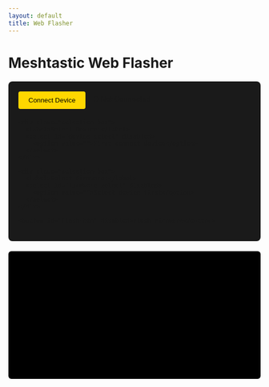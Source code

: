 ```yaml
---
layout: default
title: Web Flasher
---
```


# Meshtastic Web Flasher

<div id="flasher-container">
  <div class="flash-controls">
    <div class="connect-box">
      <button id="connect-btn">Connect Device</button>
      <span id="connection-status">⛔ Not Connected</span>
    </div>
    
    <div class="selection-box">
      <label>Select Device:</label>
      <select id="device-select" disabled>
        <option value="">First connect device</option>
      </select>
    </div>

    <div class="selection-box">
      <label>Select Firmware:</label>
      <select id="firmware-select" disabled>
        <option value="">Select device first</option>
      </select>
    </div>

    <button id="flash-btn" disabled>Flash Firmware</button>
  </div>

  <div id="progress-container" style="display: none;">
    <progress id="progress-bar" value="0" max="100"></progress>
    <span id="progress-text">0%</span>
  </div>

  <div id="log-container">
    <pre id="log"></pre>
  </div>
</div>

<script src="https://cdn.jsdelivr.net/npm/@espruino-tools/esptool-js@0.0.9/dist/esptool-js.min.js"></script>
<script>
const ESPTool = window.ESPTool;
const REPO = 'HarukiToreda/Meshtastic-Experiments';
const BRANCH = 'main';
const FIRMWARES_PATH = 'firmwares';
const CORS_PROXY = 'https://api.allorigins.win/get?url=';

let port = null;
let selectedFirmware = null;

async function loadDevices() {
  try {
    const apiUrl = `https://api.github.com/repos/${REPO}/contents/${FIRMWARES_PATH}?ref=${BRANCH}`;
    const response = await fetch(`${CORS_PROXY}${encodeURIComponent(apiUrl)}`);
    
    if (!response.ok) throw new Error(`GitHub error: ${response.status}`);
    
    const data = await response.json();
    const contents = data.contents ? JSON.parse(data.contents) : data;
    
    if (!Array.isArray(contents)) {
      throw new Error('GitHub returned unexpected directory structure');
    }

    const deviceSelect = document.getElementById('device-select');
    deviceSelect.innerHTML = '<option value="">Select a device</option>';
    
    contents.forEach(item => {
      if (item.type === 'dir') {
        const option = document.createElement('option');
        option.value = item.name;
        option.textContent = item.name;
        deviceSelect.appendChild(option);
      }
    });
    
    deviceSelect.disabled = false;
    log(`Loaded ${contents.length} devices`);
  } catch (error) {
    log(`Device loading failed: ${error.message}`);
    console.error('GitHub API Response:', error);
  }
}

async function loadFirmwares(device) {
  try {
    const apiUrl = `https://api.github.com/repos/${REPO}/contents/${FIRMWARES_PATH}/${device}?ref=${BRANCH}`;
    const response = await fetch(`${CORS_PROXY}${encodeURIComponent(apiUrl)}`);
    
    if (!response.ok) throw new Error(`GitHub error: ${response.status}`);
    
    const data = await response.json();
    const contents = data.contents ? JSON.parse(data.contents) : data;
    
    const firmwareSelect = document.getElementById('firmware-select');
    firmwareSelect.innerHTML = '<option value="">Select a firmware</option>';
    
    contents.forEach(file => {
      if (file.name.endsWith('.bin')) {
        const option = document.createElement('option');
        option.value = `https://raw.githubusercontent.com/${REPO}/${BRANCH}/${FIRMWARES_PATH}/${device}/${file.name}`;
        option.textContent = file.name;
        firmwareSelect.appendChild(option);
      }
    });
    
    firmwareSelect.disabled = false;
    log(`Loaded ${contents.length} firmwares for ${device}`);
  } catch (error) {
    log(`Firmware loading failed: ${error.message}`);
  }
}
document.getElementById('connect-btn').addEventListener('click', async () => {
  try {
    port = await navigator.serial.requestPort();
    document.getElementById('connect-btn').disabled = true;
    document.getElementById('connection-status').textContent = '✅ Connected';
    document.getElementById('flash-btn').disabled = false;
    log('Connected to device');
    await loadDevices();
  } catch (error) {
    log(`Connection error: ${error.message}`);
  }
});

document.getElementById('device-select').addEventListener('change', (e) => {
  const device = e.target.value;
  if (device) {
    loadFirmwares(device);
  }
});

document.getElementById('firmware-select').addEventListener('change', (e) => {
  selectedFirmware = e.target.value;
});

document.getElementById('flash-btn').addEventListener('click', async () => {
  if (!selectedFirmware) {
    log('Please select a firmware first');
    return;
  }

  try {
    document.getElementById('progress-container').style.display = 'block';
    const options = { baudRate: 115200 };
    
    log(`Downloading firmware: ${selectedFirmware}`);
    const response = await fetch(selectedFirmware);
    const firmwareBuffer = await response.arrayBuffer();
    
    await port.open(options);
    const esptool = new ESPTool(port);
    
    await esptool.connect();
    log('Starting flash process...');
    
    await esptool.flash_file(new Uint8Array(firmwareBuffer), (progress) => {
      const percent = Math.round(progress * 100);
      document.getElementById('progress-bar').value = percent;
      document.getElementById('progress-text').textContent = `${percent}%`;
    });

    await esptool.hard_reset();
    log('Flash completed successfully!');
  } catch (error) {
    log(`Flash failed: ${error.message}`);
  } finally {
    document.getElementById('progress-container').style.display = 'none';
    if (port) await port.close();
  }
});

function log(message) {
  const logElement = document.getElementById('log');
  logElement.textContent += `${new Date().toLocaleTimeString()}: ${message}\n`;
  logElement.scrollTop = logElement.scrollHeight;
}
</script>

<style>
.flash-controls {
  max-width: 600px;
  margin: 20px auto;
  padding: 20px;
  background: #1a1a1a;
  border-radius: 8px;
}

.connect-box {
  display: flex;
  gap: 15px;
  align-items: center;
  margin-bottom: 20px;
}

button {
  background: #FFD700;
  color: #000;
  border: none;
  padding: 10px 20px;
  border-radius: 4px;
  cursor: pointer;
  transition: opacity 0.2s;
}

button:disabled {
  opacity: 0.6;
  cursor: not-allowed;
}

.selection-box {
  margin: 15px 0;
  background: #333;
  padding: 15px;
  border-radius: 6px;
}

select {
  width: 100%;
  padding: 8px;
  margin-top: 8px;
  background: #444;
  color: #fff;
  border: 1px solid #00FFFF;
  border-radius: 4px;
}

#progress-container {
  background: #333;
  padding: 15px;
  border-radius: 6px;
  margin: 20px 0;
}

progress {
  width: 100%;
  height: 20px;
  accent-color: #FFD700;
}

#progress-text {
  color: #00FFFF;
  margin-left: 10px;
  font-weight: bold;
}

#log-container {
  background: #000;
  padding: 15px;
  border-radius: 6px;
}

#log {
  color: #00FF00;
  height: 200px;
  overflow-y: auto;
  font-family: monospace;
  font-size: 0.9em;
  white-space: pre-wrap;
}
</style>
